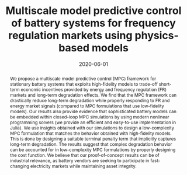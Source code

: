 ---
title: "Multiscale model predictive control of battery systems for frequency regulation markets using physics-based models"
tags: []
authors: ['Yankai Cao', 'Seong Beom Lee', 'Venkat R Subramanian', 'Victor M Zavala']
publication_types: ['article-journal']
publication: "*Journal of Process Control 90, 46-55*"
abstract: "We propose a multiscale model predictive control (MPC) framework for stationary battery systems that exploits high-fidelity models to trade-off short-term economic incentives provided by energy and frequency regulation (FR) markets and long-term degradation effects. We find that the MPC framework can drastically reduce long-term degradation while properly responding to FR and energy market signals (compared to MPC formulations that use low-fidelity models). Our results also provide evidence that sophisticated battery models can be embedded within closed-loop MPC simulations by using modern nonlinear programming solvers (we provide an efficient and easy-to-use implementation in Julia). We use insights obtained with our simulations to design a low-complexity MPC formulation that matches the behavior obtained with high-fidelity models. This is done by designing a suitable terminal penalty term that implicitly captures long-term degradation. The results suggest that complex degradation behavior can be accounted for in low-complexity MPC formulations by properly designing the cost function. We believe that our proof-of-concept results can be of industrial relevance, as battery vendors are seeking to participate in fast-changing electricity markets while maintaining asset integrity."
date: "2020-06-01"
publishDate: "2020-06-01"
url_pdf: "https://pdf.sciencedirectassets.com/271443/1-s2.0-S0959152420X00059/1-s2.0-S0959152420301967/am.pdf?X-Amz-Security-Token=IQoJb3JpZ2luX2VjEIT%2F%2F%2F%2F%2F%2F%2F%2F%2F%2FwEaCXVzLWVhc3QtMSJHMEUCIEAkMpTpdefmPuRO5CKmTKyDfZlBdbxjbgYFq6iH2er4AiEAhkQShUjF77esgui6kf9aub3fD0R32IFR1zQhxYQ%2B%2FZcqvAUIvf%2F%2F%2F%2F%2F%2F%2F%2F%2F%2FARAFGgwwNTkwMDM1NDY4NjUiDDqZ5zEnQclqm91hUSqQBboShnlPNbulvNw76nObQODWaGGDDmva0iV8dWSlLKvfesQLqrci93lSekKX75bojVfScqtefFvLovRhs10SQ8yv6BiGVZka4MTQpmZat%2Bim%2F9auQxSPE9Q%2FFzXswk%2Blpw2WFCzUQvfO9r3zBsjkKzsvzqvef9rLd6OReWT2hP8LKbqevm1ay%2BrPtMykEhgvxYACVZKrfxO0MVo4PfsAbotHDUnIRZ1Lf7DuyN0sl8ZwAAKHyq8hu4Ur%2FAYglVRDuWThrAwLrcFWJeEqUDQ85hquaV29cg%2BO5t1wNdqWE6JkYvADX7oL0fdM2SOqrCW%2FZbPur8XspFjPQpVBn3DjSB1OKDBrcwsp5ORnzxKneJZuUFekgAwzpdbGkSo08l9ztaA5bKDEcnjV9tttcXY%2Fdakj3Zz%2BUHghVRTd0weyGLJF2cnEAbGy71KEqVDzd02WdMLgOrPwBiCPsPzdlTk8lMRAXoJpE7V5pYtieJDXCW1JLMNtP33p8GcsrlPy8BjOZYMJFZsWi1VkntpAXbA8lfkHwAuULjC3oa7eDBPLCKxiQPWrA8oAHYPcYoDYC5fOts8zKBytyHjr141zFYSqKOnH2cNk38iQLCSOGbH%2FUzBJp%2B%2FXEhhSVxfpQ6iLLWXeK8UBKrEkazERpWZLJvIn5A19Nw7a9mJrr7qg0F2KS5o1ziUNq22ZuvbcWnc%2BfN3PzmmD7zuF%2B%2BsvTtm0hD8JD1BcBz5U1S%2F%2Bh8xX4NSeUBWruiFBpQRAO26LrERH5%2FDK3uh9PZxpp4%2FHcQ%2BlnRGmOVa1yhKyDpP225SwBz1tpepVXXb4KSHu65CPDGRk9FtAycr%2Fk8j4VVqsOEisarAQWldJ4BTIOd3NePCboWMvlSa0MOHl3MQGOrEBChBC9FgeFM8iSuRcejiK61mrwdg7Ecw%2BLXY%2B2yN8knrad%2B40RrJ6xjPBunodGCuEbqBM5Yc0DWPqp42EOyrr%2BY33i%2F7%2F2NuJqtXlHTEjDL2SIcJaLWNKTMPrwK1ykqJ4L9ng4cAHIyD0XFeyzujeTo8U7X4UfBAWwnw5WeqMZxpW1kwdlyzZnDDHVmcjjJI4tGPOm0BV80JCYVri%2Fy0OdJduIigBLbW%2BC%2FMt%2BjtpdUCg&X-Amz-Algorithm=AWS4-HMAC-SHA256&X-Amz-Date=20250809T121945Z&X-Amz-SignedHeaders=host&X-Amz-Expires=300&X-Amz-Credential=ASIAQ3PHCVTY4D6XB6IU%2F20250809%2Fus-east-1%2Fs3%2Faws4_request&X-Amz-Signature=b976122401ee69c7236d19709d4f589fa6603042b78816437eb278d66c006288&hash=35f5f5f79201070826eef02b8ff184b19c86a510e56efba9297558c0e5ab225c&host=68042c943591013ac2b2430a89b270f6af2c76d8dfd086a07176afe7c76c2c61&pii=S0959152420301967&tid=pdf-1e54e8fd-322a-4d6c-83cb-af735b391ef5&sid=8879e2425996894e819bc22619ff3d0e1e0egxrqa&type=client"
featured: false
projects: []
slides: ""
---